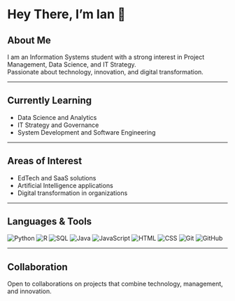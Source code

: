 # Hey There, I’m Ian 👋

## About Me
I am an Information Systems student with a strong interest in Project Management, Data Science, and IT Strategy.  
Passionate about technology, innovation, and digital transformation.

---

## Currently Learning
- Data Science and Analytics  
- IT Strategy and Governance  
- System Development and Software Engineering  

---

## Areas of Interest
- EdTech and SaaS solutions  
- Artificial Intelligence applications  
- Digital transformation in organizations  

---

## Languages & Tools

![Python](https://img.shields.io/badge/Python-Intermediate-blue?logo=python&logoColor=white)
![R](https://img.shields.io/badge/R-Beginner-blue?logo=r&logoColor=white)
![SQL](https://img.shields.io/badge/SQL-Intermediate-4479A1?logo=mysql&logoColor=white)
![Java](https://img.shields.io/badge/Java-Intermediate-red?logo=java&logoColor=white)
![JavaScript](https://img.shields.io/badge/JavaScript-Basic-yellow?logo=javascript&logoColor=black)
![HTML](https://img.shields.io/badge/HTML-Intermediate-orange?logo=html5&logoColor=white)
![CSS](https://img.shields.io/badge/CSS-Intermediate-blue?logo=css3&logoColor=white)
![Git](https://img.shields.io/badge/Git-Intermediate-orange?logo=git&logoColor=white)
![GitHub](https://img.shields.io/badge/GitHub-Intermediate-black?logo=github&logoColor=white)

---

## Collaboration

Open to collaborations on projects that combine technology, management, and innovation.
